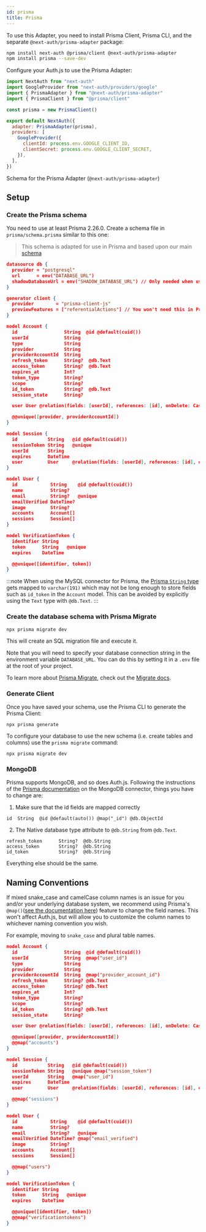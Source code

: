 ```yaml
---
id: prisma
title: Prisma
---
```


To use this Adapter, you need to install Prisma Client, Prisma CLI, and the separate `@next-auth/prisma-adapter` package:

```bash npm2yarn
npm install next-auth @prisma/client @next-auth/prisma-adapter
npm install prisma --save-dev
```

Configure your Auth.js to use the Prisma Adapter:

```javascript title="pages/api/auth/[...nextauth].js"
import NextAuth from "next-auth"
import GoogleProvider from "next-auth/providers/google"
import { PrismaAdapter } from "@next-auth/prisma-adapter"
import { PrismaClient } from "@prisma/client"

const prisma = new PrismaClient()

export default NextAuth({
  adapter: PrismaAdapter(prisma),
  providers: [
    GoogleProvider({
      clientId: process.env.GOOGLE_CLIENT_ID,
      clientSecret: process.env.GOOGLE_CLIENT_SECRET,
    }),
  ],
})
```

Schema for the Prisma Adapter (`@next-auth/prisma-adapter`)

## Setup

### Create the Prisma schema

You need to use at least Prisma 2.26.0. Create a schema file in `prisma/schema.prisma` similar to this one:

> This schema is adapted for use in Prisma and based upon our main [schema](/reference/adapters/models)

```json title="schema.prisma"
datasource db {
  provider = "postgresql"
  url      = env("DATABASE_URL")
  shadowDatabaseUrl = env("SHADOW_DATABASE_URL") // Only needed when using a cloud provider that doesn't support the creation of new databases, like Heroku. Learn more: https://pris.ly/migrate-shadow
}

generator client {
  provider        = "prisma-client-js"
  previewFeatures = ["referentialActions"] // You won't need this in Prisma 3.X or higher.
}

model Account {
  id                 String  @id @default(cuid())
  userId             String
  type               String
  provider           String
  providerAccountId  String
  refresh_token      String?  @db.Text
  access_token       String?  @db.Text
  expires_at         Int?
  token_type         String?
  scope              String?
  id_token           String?  @db.Text
  session_state      String?

  user User @relation(fields: [userId], references: [id], onDelete: Cascade)

  @@unique([provider, providerAccountId])
}

model Session {
  id           String   @id @default(cuid())
  sessionToken String   @unique
  userId       String
  expires      DateTime
  user         User     @relation(fields: [userId], references: [id], onDelete: Cascade)
}

model User {
  id            String    @id @default(cuid())
  name          String?
  email         String?   @unique
  emailVerified DateTime?
  image         String?
  accounts      Account[]
  sessions      Session[]
}

model VerificationToken {
  identifier String
  token      String   @unique
  expires    DateTime

  @@unique([identifier, token])
}
```

:::note
When using the MySQL connector for Prisma, the [Prisma `String` type](https://www.prisma.io/docs/reference/api-reference/prisma-schema-reference#string) gets mapped to `varchar(191)` which may not be long enough to store fields such as `id_token` in the `Account` model. This can be avoided by explicitly using the `Text` type with `@db.Text`.
:::

### Create the database schema with Prisma Migrate

```
npx prisma migrate dev
```

This will create an SQL migration file and execute it.

Note that you will need to specify your database connection string in the environment variable `DATABASE_URL`. You can do this by setting it in a `.env` file at the root of your project.

To learn more about [Prisma Migrate](https://www.prisma.io/migrate), check out the [Migrate docs](https://www.prisma.io/docs/concepts/components/prisma-migrate).

### Generate Client

Once you have saved your schema, use the Prisma CLI to generate the Prisma Client:

```
npx prisma generate
```

To configure your database to use the new schema (i.e. create tables and columns) use the `prisma migrate` command:

```
npx prisma migrate dev
```

### MongoDB

Prisma supports MongoDB, and so does Auth.js. Following the instructions of the [Prisma documentation](https://www.prisma.io/docs/concepts/database-connectors/mongodb) on the MongoDB connector, things you have to change are:

1. Make sure that the id fields are mapped correctly

```prisma
id  String  @id @default(auto()) @map("_id") @db.ObjectId
```

2. The Native database type attribute to `@db.String` from `@db.Text`.

```prisma
refresh_token      String?  @db.String
access_token       String?  @db.String
id_token           String?  @db.String
```

Everything else should be the same.

## Naming Conventions

If mixed snake_case and camelCase column names is an issue for you and/or your underlying database system, we recommend using Prisma's `@map()`([see the documentation here](https://www.prisma.io/docs/concepts/components/prisma-schema/names-in-underlying-database)) feature to change the field names. This won't affect Auth.js, but will allow you to customize the column names to whichever naming convention you wish.

For example, moving to `snake_case` and plural table names.

```json title="schema.prisma"
model Account {
  id                 String  @id @default(cuid())
  userId             String  @map("user_id")
  type               String
  provider           String
  providerAccountId  String  @map("provider_account_id")
  refresh_token      String? @db.Text
  access_token       String? @db.Text
  expires_at         Int?
  token_type         String?
  scope              String?
  id_token           String? @db.Text
  session_state      String?

  user User @relation(fields: [userId], references: [id], onDelete: Cascade)

  @@unique([provider, providerAccountId])
  @@map("accounts")
}

model Session {
  id           String   @id @default(cuid())
  sessionToken String   @unique @map("session_token")
  userId       String   @map("user_id")
  expires      DateTime
  user         User     @relation(fields: [userId], references: [id], onDelete: Cascade)

  @@map("sessions")
}

model User {
  id            String    @id @default(cuid())
  name          String?
  email         String?   @unique
  emailVerified DateTime? @map("email_verified")
  image         String?
  accounts      Account[]
  sessions      Session[]

  @@map("users")
}

model VerificationToken {
  identifier String
  token      String   @unique
  expires    DateTime

  @@unique([identifier, token])
  @@map("verificationtokens")
}
```
